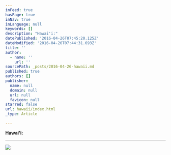 ```yaml
---
inFeed: true
hasPage: true
inNav: true
inLanguage: null
keywords: []
description: "Hawai'i:"
datePublished: '2016-04-26T07:45:20.125Z'
dateModified: '2016-04-26T07:44:31.693Z'
title: ''
author:
  - name: ''
    url: ''
sourcePath: _posts/2016-04-26-hawaii.md
published: true
authors: []
publisher:
  name: null
  domain: null
  url: null
  favicon: null
starred: false
url: hawaii/index.html
_type: Article

---
```

**Hawai'i:**

****
![](https://the-grid-user-content.s3-us-west-2.amazonaws.com/a14c9cb7-11dc-49e1-acd3-25ccc5b81dae.jpg)